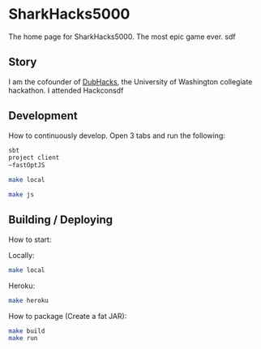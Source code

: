 # SharkHacks5000

The home page for SharkHacks5000. The most epic game ever.
sdf
## Story

I am the cofounder of [DubHacks](dubhacks.co), the University of Washington collegiate hackathon. I attended Hackconsdf

## Development

How to continuously develop. Open 3 tabs and run the following:

```sh
sbt
project client
~fastOptJS
```

```sh
make local
```

```sh
make js
```

## Building / Deploying

How to start:

Locally:

```sh
make local
```

Heroku:

```sh
make heroku
```

How to package (Create a fat JAR):

```sh
make build
make run
```
